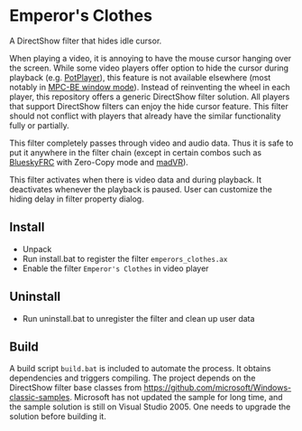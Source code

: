# Emperor's Clothes

A DirectShow filter that hides idle cursor.

When playing a video, it is annoying to have the mouse cursor hanging over the screen. While some video players offer option to hide the cursor during playback (e.g. [PotPlayer](https://user-images.githubusercontent.com/975235/58520991-6194b780-816f-11e9-9b4a-12b413d1a740.jpg)), this feature is not available elsewhere (most notably in [MPC-BE window mode](https://sourceforge.net/p/mpcbe/tickets/210/)). Instead of reinventing the wheel in each player, this repository offers a generic DirectShow filter solution. All players that support DirectShow filters can enjoy the hide cursor feature. This filter should not conflict with players that already have the similar functionality fully or partially.

This filter completely passes through video and audio data. Thus it is safe to put it anywhere in the filter chain (except in certain combos such as [BlueskyFRC](http://bluesky23.yukishigure.com/en/BlueskyFRC.html) with Zero-Copy mode and [madVR](http://madvr.com/)).

This filter activates when there is video data and during playback. It deactivates whenever the playback is paused. User can customize the hiding delay in filter property dialog.

## Install

* Unpack
* Run install.bat to register the filter `emperors_clothes.ax`
* Enable the filter `Emperor's Clothes` in video player

## Uninstall

* Run uninstall.bat to unregister the filter and clean up user data

## Build

A build script `build.bat` is included to automate the process. It obtains dependencies and triggers compiling. The project depends on the DirectShow filter base classes from https://github.com/microsoft/Windows-classic-samples. Microsoft has not updated the sample for long time, and the sample solution is still on Visual Studio 2005. One needs to upgrade the solution before building it.
